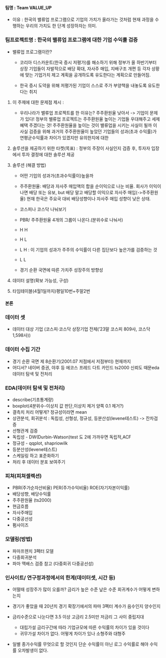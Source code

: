 #### 팀명 : Team VALUE_UP
   -  이유 : 한국의 밸류업 프로그램으로 기업의 가치가 올라가는 것처럼 현재 과정을 수행하는 우리의 가치도 한 단계 성장하자는 의미.
  
### 팀프로젝트명 : 한국의 밸류업 프로그램에 대한 기업 수익률 검증
   - 밸류업 프로그램이란?
     
      - 코리아 디스카운트(한국 증시 저평가)를 해소하기 위해 정부가 올 하반기부터 상장 기업들이 자발적으로
        배당 확대, 자사주 매입, 지배구조 개편 등 각자 상황에 맞는 기업가치 제고 계획을 공개하도록 유도한다는 계획으로 만들어짐.
        
      - 한국 증시 도약을 위해 저평가된 기업이 스스로 주가 부양책을 내놓도록 유도한다는 취지

1. 이 주제에 대한 문제점 제시 :
   
   - 우리나라가 밸류업 프로젝트를 한 이유는? 주주환원율 낮아서 -> 기업이 문제가 있다!
     정부의 밸류업 프로젝트는 주주환원율 높이는 기업들 우대해주고 세제혜택 주겠다는 것! 주주환원율을 높이는 것이 밸류업을 시키는 사실이 될까
     이 사실 검증을 위해 과거의 주주환원율이 높았던 기업들의 성과(초과 수익률)가 연평균수익률과 차이가 있겠지만 유의한지에 대한

2. 솔루션을 제공하기 위한 타켓(목표) : 정부의 주장이 사실인지 검증 후, 투자자 입장에서 투자 결정에 대한 솔루션 제공

3. 솔루션 (해결 방법)
   - 어떤 기업의 성과가(초과수익률이)높을까
     
   - 주주환원율: 배당과 자사주 매입액의 합을 순이익으로 나눈 비율.
              회사가 이익이 나면 배당 또는 유보, but 배당 말고 배당할 이익으로 자사주 매입(->주주환원율)
              현재 한국은 주요국 대비 배당성향이나 자사주 매입 성향이 낮은 상태.

   - 코스피나 코스닥 나눠보기 

   - PBR/ 주주환원율 4개의 그룹이 나온다.(분위수로 나눠서)

   - H      H

   - H      L

   - L       H : 이 기업의 성과가 주주의 수익률이 다른 집단보다 높은가를 검증하는 것

   - L       L
  
   - 경기 순환 국면에 따른 가치주 성장주의 방향성

     
4. 데이터 설명(확보 가능성, 구성)

5. 타임테이블(4월1일까지)평일10번+주말2번


#### 본론
### 데이터 셋
- 데이터 대상 기업 (코스피·코스닥 상장기업 전체(’23말 코스피 809사, 코스닥 1,598사))


### 데이터 수집 기간
- 경기 순환 국면 제 8순환기(2001.07 저점에서 저점부터) 현재까지
- 어디서? 네이버 증권, 야후 등 에코스 프레드 다트 카인드 ts2000 신뢰도 때문eda 데이터 탐색 및 전처리

### EDA(데이터 탐색 및 전처리)
- describe(기초통계량) 
- boxplot(4분위수-이상치 값 판단,이상치 제거 양쪽 0.1 제거?)
- 결측치 처리 어떻게? 정규성이라면 mean
- 상관분석, 회귀분석 : 독립성, 선형성, 정규성, 등분산성(levene테스트) -> 잔차검증
- 선형관계 검증
- 독립성 - DW(Durbin-Watson)test 도 2에 가까우면 독립적,ACF
- 정규성 - qqplot, shapriowilk
- 등분산성(levene테스트)
- 스케일링 하고 표준화하기
- 처리 후 데이터 분포 보여주기

### 피쳐(피쳐셀렉션)
- PBR(주가순자산비율) PER(주가수익비율) ROE(자기자본이익률)
- 배당성향, 배당수익률
- 주주환원율 (ts2000)
- 현금흐름
- 자사주매입
- 다중공선성
- 펌사이즈

### 모델링(방법)
- 파마프렌치 3펙터 모델
- 다중회귀분석
- 파마 맥배스 검증 참고 (다중회귀 다중공선성)

### 인사이트/ 연구정과정에서의 한계(데이터셋, 시간 등)
- 어떨때 성장주가 많이 오를까? 금리가 높은 수준 낲은 수준 회귀계수가 어떻게 변하는지

- 경기가 좋았을 때 20년치 경기 확장기에서의 파마 3펙터 계수가 음수인지 양수인지

- 금리수준으로 나눈다면 3.5 이상 고금리 2.5미만  저금리 그 사이 중립지대
  - 대립가설 금리구간에 따라 기업규모에 따른 수익률의 차이가 있을 것이다
  - 귀무가설 차이가 없다. 어떻게 차이가 있나 소형주와 대형주

- 일별 종가수익률 무엇으로 할 것인지 단순 수익률이 아닌 로그 수익률로 해야 수익률 오차발생이 없다.

